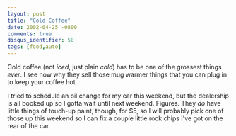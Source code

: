 ```yaml
---
layout: post
title: "Cold Coffee"
date: 2002-04-25 -0800
comments: true
disqus_identifier: 50
tags: [food,auto]
---
```

Cold coffee (not *iced*, just plain *cold*) has to be one of the
grossest things *ever*. I see now why they sell those mug warmer things
that you can plug in to keep your coffee hot.

 I tried to schedule an oil change for my car this weekend, but the
dealership is all booked up so I gotta wait until next weekend. Figures.
They *do* have little things of touch-up paint, though, for $5, so I
will probably pick one of those up this weekend so I can fix a couple
little rock chips I've got on the rear of the car.
